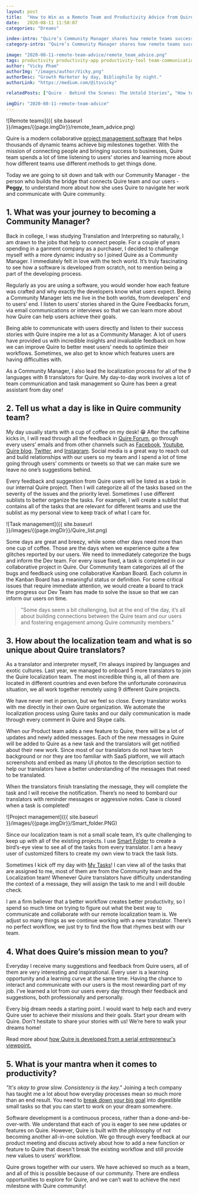 ```yaml
---
layout: post
title:  "How to Win as a Remote Team and Productivity Advice from Quire Community Manager"
date:   2020-08-11 11:58:07
categories: "Dreams"

index-intro: "Quire’s Community Manager shares how remote teams successfully collaborate and some advice that helps to create a working culture built on trust and flexibility."
category-intro: "Quire’s Community Manager shares how remote teams successfully collaborate and some advice that helps to create a working culture built on trust and flexibility."

image: "2020-08-11-remote-team-advice/remote_team_advice.png"
tags: productivity productivity-app productivity-tool team-communication community-manager community-management team-productivity task-scheduling-software increase-productivity remote-team to-do-list-app working-remotely remote-teams task-management task-management-software project-management-software productivity-tips to-do-list task-list teamwork team-success
author: "Vicky Pham"
authorImg: "/images/author/Vicky.png"
authorDesc: "Growth Marketer by day, Bibliophile by night."
authorLink: "https://medium.com/@itsvicky"

relatedPosts: ["Quire - Behind the Scenes: The Untold Stories", "How to Take a Break When Working Remotely to Increase Productivity?", "The Art of Being Productive While Staying In",]

imgDir: "2020-08-11-remote-team-advice"
---
```


![Remote teams]({{ site.baseurl }}/images/{{page.imgDir}}/remote_team_advice.png)

Quire is a modern collaborative [project management software](https://quire.io/) that helps thousands of dynamic teams achieve big milestones together. With the mission of connecting people and bringing success to businesses, Quire team spends a lot of time listening to users’ stories and learning more about how different teams use different methods to get things done. 

Today we are going to sit down and talk with our Community Manager - the person who builds the bridge that connects Quire team and our users - **Peggy**, to understand more about how she uses Quire to navigate her work and communicate with Quire community.

## 1. What was your journey to becoming a Community Manager?

Back in college, I was studying Translation and Interpreting so naturally, I am drawn to the jobs that help to connect people. For a couple of years spending in a garment company as a purchaser, I decided to challenge myself with a more dynamic industry so I joined Quire as a Community Manager. I immediately felt in love with the tech world. It’s truly fascinating to see how a software is developed from scratch, not to mention being a part of the developing  process. 

Regularly as you are using a software, you would wonder how each feature was crafted and why exactly the developers know what users expect. Being a Community Manager lets me live in the both worlds, from developers’ end to users’ end. I listen to users’ stories shared in the Quire Feedbacks forum, via email communications or interviews so that we can learn more about how Quire can help users achieve their goals. 

Being able to communicate with users directly and listen to their success stories with Quire inspire me a lot as a Community Manager. A lot of users have provided us with incredible insights and invaluable feedback on how we can improve Quire to better meet users’ needs to optimize their workflows. Sometimes, we also get to know which features users are having difficulties with. 

As a Community Manager, I also lead the localization process for all of the 9 languages with 8 translators for Quire. My day-to-day work involves a lot of team communication and task management so Quire has been a great assistant from day one!

## 2. Tell us what a day is like in Quire community team?
 
My day usually starts with a cup of coffee on my desk! 😁  After the caffeine kicks in, I will read through all the feedback in [Quire Forum](https://quire.io/w/Quire_Feedbacks/), go through every users’ emails and from other channels such as [Facebook](https://www.facebook.com/quire.io/), [Youtube](https://www.youtube.com/channel/UCNblmAyAjOfq2y2OzQbkhlQ), [Quire blog](https://quire.io/blog/), [Twitter](https://twitter.com/quire_io), and [Instagram](https://www.instagram.com/quire_io/). Social media is a great way to reach out and  build relationships with our users so my team and I spend a lot of time going through users’ comments or tweets so that we can make sure we leave no one’s suggestions behind. 

Every feedback and suggestion from Quire users will be listed as a task in our internal Quire project. Then I will categorize all of the tasks based on the severity of the issues and the priority level. Sometimes I use different sublists to better organize the tasks. For example, I will create a sublist that contains all of the tasks that are relevant for different teams and use the sublist as my personal view to keep track of what I care for.

![Task management]({{ site.baseurl }}/images/{{page.imgDir}}/Quire_list.png)

Some days are great and breezy, while some other days need more than one cup of coffee. Those are the days when we experience quite a few glitches reported by our users. We need to immediately categorize the bugs and inform the Dev team. For every issue fixed, a task is completed in our collaborative project in Quire. Our Community team categorizes all of the bugs and feedback using one collaborative Kanban Board. Each column in the Kanban Board has a meaningful status or definition. For some critical issues that require immediate attention, we would create a board to track the progress  our Dev Team has made to solve the issue so that we can inform our users on time. 

>"Some days seem a bit challenging, but at the end of the day, it’s all about building connections between the Quire team and our users and fostering engagement among Quire community members."

## 3. How about the localization team and what is so unique about Quire translators?
 
As a translator and interpreter myself,  I’m always inspired by languages and exotic cultures. Last year, we managed to onboard 5 more translators to join the Quire localization team. The most incredible thing is, all of them are located in different countries and even before the unfortunate coronavirus situation, we all work together remotely using 9 different Quire projects. 
 
We have never met in person, but we feel so close. Every translator works with me directly in their own Quire organization. We automate the localization process using Quire tasks and our daily communication is made through every comment in Quire and Skype calls.
 
When our Product team adds a new feature to Quire, there will be a lot of updates and newly added messages. Each of the new messages in Quire will be added to Quire as a new task and the translators will get notified about their new work. Since most of our translators do not have tech background or nor they are too familiar with SaaS platform, we will attach screenshots and embed as many UI photos to the description section to help our translators have a better understanding of the messages that need to be translated. 
 
When the translators finish translating the message, they will complete the task and I will receive the notification. There’s no need to bombard our translators with reminder messages or aggressive notes. Case is closed when a task is completed! 

![Project management]({{ site.baseurl }}/images/{{page.imgDir}}/Smart_folder.PNG)
 
Since our localization team is not a small scale team, it’s quite challenging to keep up with all of the existing projects. I use [Smart Folder](https://quire.io/guide/smart-folders/) to create a bird’s-eye view to see all of the tasks from every translator. I am a heavy user of customized filters to create my own view to track the task lists. 
 
Sometimes I kick off my day with [My Tasks](https://quire.io/blog/p/Quire-my-tasks-guides-and-tips.html)! I can view all of the tasks that are assigned to me,  most of them are from the Community team and the Localization team! Whenever Quire translators have difficulty understanding the context of a message, they will assign the task to me and I will double check. 
 
I am a firm believer that a better workflow creates better productivity, so I spend so much time on trying to figure out what the best way to communicate and collaborate with our remote localization team is. We adjust so many things as we continue working with a new translator. There’s no perfect workflow, we just try to find the flow that rhymes best with our team. 
 
## 4. What does Quire’s mission mean to you?
 
Everyday I receive many suggestions and feedback from Quire users, all of them are very interesting and inspirational. Every user is a learning opportunity and a learning curve at the same time. Having the chance to interact and communicate with our users is the most rewarding part of my job. I've learned a lot from our users every day through their feedback and suggestions, both professionally and personally. 
 
Every big dream needs a starting point. I would want to help each and every Quire user to achieve their missions and their goals. Start your dream with Quire. Don't hesitate to share your stories with us! We’re here to walk your dreams home!

<p class="notice">Read more about <a href="https://quire.io/blog/p/Quire-behind-the-scenes-productivity-tips.html">how Quire is developed from a serial entrepreneur's viewpoint.</a></p> 

## 5. What is your mantra when it comes to productivity?
 
*"It's okay to grow slow. Consistency is the key."* Joining a tech company has taught me a lot about how everyday processes mean so much more than an end result. You need to [break down your big goal](https://quire.io/blog/p/To-Do-List-and-Kanban-What-Project-Management-Did-Wrong.html) into digestible small tasks so that you can start to work on your dream somewhere.  
 
Software development is a continuous process, rather than a done-and-be-over-with. We understand that each of you is eager to see new updates or features on Quire. However, Quire is built with the philosophy of not becoming another all-in-one solution. We go through every feedback at our product meeting and discuss actively about how to add a new function or feature to Quire that doesn't break the existing workflow and still provide new values to users' workflow.  
 
Quire grows together with our users. We have achieved so much as a team, and all of this is possible because of our community. There are endless opportunities to explore for Quire, and we can’t wait to achieve the next milestone with Quire community!



[jekyll]:      http://jekyllrb.com
[jekyll-gh]:   https://github.com/jekyll/jekyll
[jekyll-help]: https://github.com/jekyll/jekyll-help